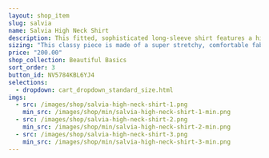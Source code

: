 ```yaml
---
layout: shop_item
slug: salvia
name: Salvia High Neck Shirt
description: This fitted, sophisticated long-sleeve shirt features a high neck in the front and low V in the back.
sizing: "This classy piece is made of a super stretchy, comfortable fabric. Every body is shaped differently: if one of your measurements is a size smaller than the rest, order according to your smaller size to ensure a close fit. Order a size up for a looser fit. If your measurements are drastically different from each other, contact us at <a href='info@freebodydesigns.com'>info@freebodydesigns.com</a> to inquire about custom sizing."
price: "200.00"
shop_collection: Beautiful Basics
sort_order: 3
button_id: NV5784KBL6YJ4
selections:
  - dropdown: cart_dropdown_standard_size.html
imgs:
  - src: /images/shop/salvia-high-neck-shirt-1.png
    min_src: /images/shop/min/salvia-high-neck-shirt-1-min.png
  - src: /images/shop/salvia-high-neck-shirt-2.png
    min_src: /images/shop/min/salvia-high-neck-shirt-2-min.png
  - src: /images/shop/salvia-high-neck-shirt-3.png
    min_src: /images/shop/min/salvia-high-neck-shirt-3-min.png
---
```


